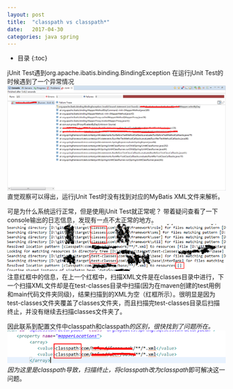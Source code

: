 ```yaml
---
layout: post
title:  "classpath vs classpath*"
date:   2017-04-30
categories: java spring
---
```


* 目录
{:toc}

jUnit Test遇到org.apache.ibatis.binding.BindingException
在运行jUnit Test的时候遇到了一个异常情况
![](/images/2017-04-30-classpath/1.png)
直觉观察可以得出，运行jUnit Test时没有找到对应的MyBatis XML文件来解析。

可是为什么系统运行正常，但是使用jUnit Test就正常呢？  带着疑问查看了一下console输出的日志信息，发现有一点不太正常的地方。
![](/images/2017-04-30-classpath/2.png)
注意红框中的信息，在上一个红框中，扫描XML文件是在classes目录中进行，下一个扫描XML文件却是在test-classes目录中扫描(因为在maven创建的test用例和main代码文件夹同级)，结果扫描到的XML为空（红框所示）。很明显是因为test-classes文件夹覆盖了classes文件夹，而且扫描完test-classes目录后扫描终止，并没有继续去扫描classes文件夹了。

因此联系到配置文件中classpath和classpath*的区别，很快找到了问题所在。
![](/images/2017-04-30-classpath/3.png)
因为这里是classpath导致，扫描终止，将classpath改为classpath*即可解决这一问题。
